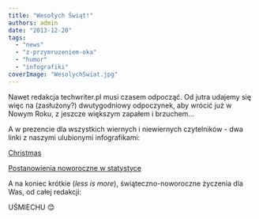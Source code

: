 ```yaml
---
title: "Wesołych Świąt!"
authors: admin
date: "2013-12-20"
tags:
  - "news"
  - "z-przymruzeniem-oka"
  - "humor"
  - "infografiki"
coverImage: "WesolychSwiat.jpg"
---
```


Nawet redakcja techwriter.pl musi czasem odpocząć. Od jutra udajemy się więc na
(zasłużony?) dwutygodniowy odpoczynek, aby wrócić już w Nowym Roku, z jeszcze
większym zapałem i brzuchem...

A w prezencie dla wszystkich wiernych i niewiernych czytelników - dwa linki z
naszymi ulubionymi infografikami:

[Christmas](https://www.pinterest.com/visualoop/christmas-infographics/)

[Postanowienia noworoczne w statystyce](http://visual.ly/most-common-and-most-commonly-broken-new-years-resolution)

A na koniec krótkie (_less is more_), świąteczno-noworoczne życzenia dla Was, od
całej redakcji:

UŚMIECHU 😊
